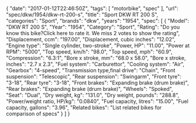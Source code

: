 {
    "date": "2017-01-12T22:46:50Z",
    "tags": [
        "motorbike",
        "spec"
    ],
    "url": "spec\/dkw\/1954\/dkw-rt-200-s",
    "title": "Sport DKW RT 200 S",
    "categories": "Sport",
    "brands": "dkw",
    "years": "1954",
    "spec": [
        {
            "Model": "DKW RT 200 S",
            "Year": "1954",
            "Category": "Sport",
            "Rating": "Do you know this bike?Click here to rate it. We miss 2 votes to show the rating",
            "Displacement, ccm": "197.00",
            "Displacement, cubic inches": "12.02",
            "Engine type": "Single cylinder, two-stroke",
            "Power, HP": "11.00",
            "Power at RPM": "5000",
            "Top speed, km\/h": "98.0",
            "Top speed, mph": "60.9",
            "Compression": "6.3:1",
            "Bore x stroke, mm": "68.0 x 58.0",
            "Bore x stroke, inches": "2.7 x 2.3",
            "Fuel system": "Carburettor",
            "Cooling system": "Air",
            "Gearbox": "4-speed",
            "Transmission type,final drive": "Chain",
            "Front suspension": "Telescopic",
            "Rear suspension": "Swingarm",
            "Front tyre": "3-18",
            "Rear tyre": "3-18",
            "Front brakes": "Expanding brake (drum brake)",
            "Rear brakes": "Expanding brake (drum brake)",
            "Wheels": "Spoked",
            "Seat": "Dual",
            "Dry weight, kg": "131.0",
            "Dry weight, pounds": "288.8",
            "Power\/weight ratio, HP\/kg": "0.0840",
            "Fuel capacity, litres": "15.00",
            "Fuel capacity, gallons": "3.96",
            "Related bikes": "List related bikes for comparison of specs"
        }
    ]
}